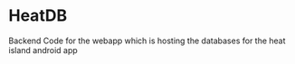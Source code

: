 # HeatDB
Backend Code for the webapp which is hosting the databases for the heat island android app

